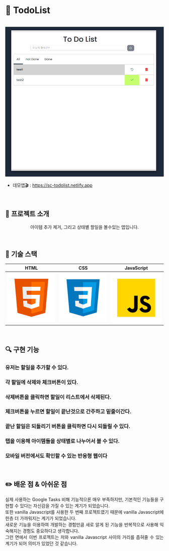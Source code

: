 # 🚩 TodoList
<p align="center">
  <br>
  <img src="/ReadMe_images/todolist.PNG">
  <br>
</p>

* 데모앱🎬 : https://sc-todolist.netlify.app
<br>

  
## 📌 프로젝트 소개


<p align="center">
아이템 추가 제거, 그리고 상태별 할일을 볼수있는 앱입니다.
</p>

<br>

## 🔨 기술 스택

|    HTML    |     CSS    |  JavaScript  |
| :--------: | :--------: |   :------:   |
|   ![html]  |   ![css]   |    ![js]     |

<br>

## 🔍 구현 기능

### 유저는 할일을 추가할 수 있다.
### 각 할일에 삭제와 체크버튼이 있다.
### 삭제버튼을 클릭하면 할일이 리스트에서 삭제된다.
### 체크버튼을 누르면 할일이 끝난것으로 간주하고 밑줄이간다.
### 끝난 할일은 되돌리기 버튼을 클릭하면 다시 되돌릴 수 있다.
### 탭을 이용해 아이템들을 상태별로 나누어서 볼 수 있다.
### 모바일 버전에서도 확인할 수 있는 반응형 웹이다

<br>

## ✏️ 배운 점 & 아쉬운 점

<p align="justify">
실제 사용하는 Google Tasks 비해 기능적으론 매우 부족하지만, 기본적인 기능들을 구현할 수 있다는 자신감을 가질 수 있는 계기가 되었습니다.
<br>
또한 vanilla Javascript를 사용한 두 번째 프로젝트였기 때문에 vanilla Javascript에 한층 더 가까워지는 계기가 되었습니다.
<br>
새로운 기능을 이용하여 개발하는 경험만큼 새로 알게 된 기능을 반복적으로 사용해 익숙해지는 경험도 중요하다고 생각합니다.
<br>
그런 면에서 이번 프로젝트는 저와 vanilla Javascript 사이의 거리를 좁혀줄 수 있는 계기가 되어 의미가 있었던 것 같습니다.
</p>

<br>



<!-- Stack Icon Refernces -->

[html]: /ReadMe_images/html.svg
[css]: /ReadMe_images/css.svg
[js]: /ReadMe_images/javascript.svg

